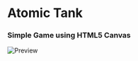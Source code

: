 # Atomic Tank

### Simple Game using HTML5 Canvas

![Preview](https://github.com/Erik3010/atomic-tank/blob/master/demo.gif)